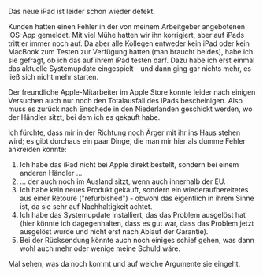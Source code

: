 Das neue iPad ist leider schon wieder defekt. 

Kunden hatten einen Fehler in der von meinem Arbeitgeber angebotenen iOS-App gemeldet. Mit viel Mühe hatten wir ihn korrigiert, aber auf iPads tritt er immer noch auf. Da aber alle Kollegen entweder kein iPad oder
kein MacBook zum Testen zur Verfügung hatten (man braucht beides), habe ich sie gefragt, ob ich das auf ihrem iPad testen darf. Dazu habe ich erst einmal das aktuelle Systemupdate eingespielt - und dann ging gar 
nichts mehr, es ließ sich nicht mehr starten.

Der freundliche Apple-Mitarbeiter im Apple Store konnte leider nach einigen Versuchen auch nur noch den Totalausfall des iPads bescheinigen. Also muss es zurück nach Enschede in den Niederlanden geschickt werden, 
wo der Händler sitzt, bei dem ich es gekauft habe.

Ich fürchte, dass mir in der Richtung noch Ärger mit ihr ins Haus stehen wird; es gibt durchaus ein paar Dinge, die man mir hier als dumme Fehler ankreiden könnte:

1. Ich habe das iPad nicht bei Apple direkt bestellt, sondern bei einem anderen Händler ...
2. ... der auch noch im Ausland sitzt, wenn auch innerhalb der EU.
3. Ich habe kein neues Produkt gekauft, sondern ein wiederaufbereitetes aus einer Retoure ("refurbished") - obwohl das eigentlich in ihrem Sinne ist, da sie sehr auf Nachhaltigkeit achtet.
4. Ich habe das Systemupdate installiert, das das Problem ausgelöst hat (hier könnte ich dagegenhalten, dass es gut war, dass das Problem jetzt ausgelöst wurde und nicht erst nach Ablauf der Garantie).
5. Bei der Rücksendung könnte auch noch einiges schief gehen, was dann wohl auch mehr oder wenige meine Schuld wäre.

Mal sehen, was da noch kommt und auf welche Argumente sie eingeht.
